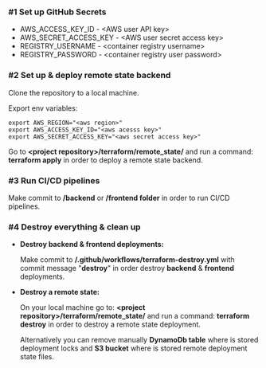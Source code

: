 

### #1 Set up GitHub Secrets

 - AWS_ACCESS_KEY_ID - &#x3c;AWS user API key&#62;    
 - AWS_SECRET_ACCESS_KEY - &#x3c;AWS user secret access key&#62;     
 - REGISTRY_USERNAME - &#x3c;container registry username&#62;    
 - REGISTRY_PASSWORD - &#x3c;container registry user password&#62;

### #2 Set up & deploy remote state backend
Clone the repository to a local machine.

Export env variables:
```
export AWS_REGION="<aws region>"
export AWS_ACCESS_KEY_ID="<aws acesss key>"
export AWS_SECRET_ACCESS_KEY="<aws secret access key>"
```

Go to **&#x3c;project repository&#62;/terraform/remote_state/** and run a command: **terraform apply** in order to deploy a remote state backend.


### #3 Run CI/CD pipelines
Make commit to **/backend** or **/frontend folder** in order to run CI/CD pipelines.


### #4 Destroy everything & clean up

 - **Destroy backend & frontend deployments:**
 
   Make commit to **/.github/workflows/terraform-destroy.yml** with commit message "**destroy**" in order destroy **backend** & **frontend** deployments.

 - **Destroy a remote state:**
 
   On your local machine go to: **&#x3c;project repository&#62;/terraform/remote_state/** and run a command: **terraform destroy** in order to destroy a remote state deployment.
   
   Alternatively you can remove manually **DynamoDb table** where is stored deployment locks and **S3 bucket** where is stored remote deployment state files.

